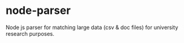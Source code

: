 # node-parser
Node js parser for matching large data (csv &amp; doc files) for university research purposes.
